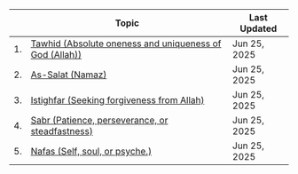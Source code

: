 |   | Topic                      | Last Updated               |
|---|----------------------------|----------------------------|
|1. | [Tawhid (Absolute oneness and uniqueness of God (Allah))](...)|Jun 25, 2025|
|2. | [As-Salat (Namaz)](...)       | Jun 25, 2025 |
|3. | [Istighfar (Seeking forgiveness from Allah)](https://github.com/muarshad01/YouTube_Videos/blob/main/quran/Istighfar.md) | Jun 25, 2025 |
|4. | [Sabr (Patience, perseverance, or steadfastness)](...)     | Jun 25, 2025 |
|5. | [Nafas (Self, soul, or psyche.)](https://github.com/muarshad01/YouTube_Videos/blob/main/quran/nafs.md) | Jun 25, 2025 |
